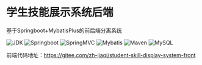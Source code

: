 # 学生技能展示系统后端

基于Springboot+MybatisPlus的前后端分离系统

![JDK](https://img.shields.io/badge/JDK-1.8-red.svg)
![Springboot](https://img.shields.io/badge/Springboot-2.7.17-green.svg)
![SpringMVC](https://img.shields.io/badge/SpringMVC-3.0-orange.svg)
![Mybatis](https://img.shields.io/badge/Mybatis-3.0.1-red.svg)
![Maven](https://img.shields.io/badge/Maven-3.9.1-blue.svg)
![MySQL](https://img.shields.io/badge/MySQL-8.0.32-orange.svg)

前端代码地址：https://gitee.com/zh-jiaqi/student-skill-display-system-front